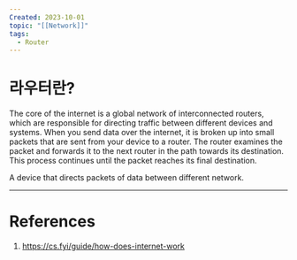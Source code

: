 ```yaml
---
Created: 2023-10-01
topic: "[[Network]]"
tags:
  - Router
---
```

# 라우터란?
The core of the internet is a global network of interconnected routers, which are responsible for directing traffic between different devices and systems. When you send data over the internet, it is broken up into small packets that are sent from your device to a router. The router examines the packet and forwards it to the next router in the path towards its destination. This process continues until the packet reaches its final destination.

A device that directs packets of data between different network.

---
# References
1. https://cs.fyi/guide/how-does-internet-work